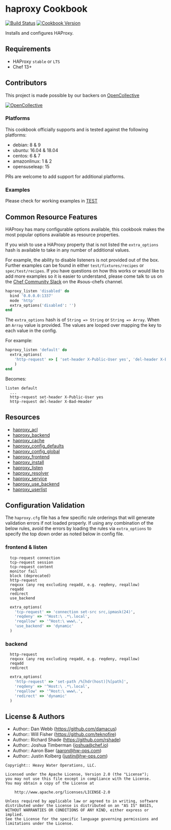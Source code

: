 # haproxy Cookbook

[![Build Status](https://img.shields.io/circleci/project/github/sous-chefs/haproxy/master.svg)](https://circleci.com/gh/sous-chefs/haproxy) [![Cookbook Version](https://img.shields.io/cookbook/v/haproxy.svg)](https://supermarket.chef.io/cookbooks/haproxy)

Installs and configures HAProxy.

## Requirements

* HAProxy `stable` or `LTS`
* Chef 13+

## Contributors

This project is made possible by our backers on [OpenCollective](https://opencollective.com/sous-chefs)

[![OpenCollective](https://opencollective.com/sous-chefs/tiers/regular-backer.svg?avatarHeight=36&width=600)](https://opencollective.com/sous-chefs)

### Platforms

This cookbook officially supports and is tested against the following platforms:

* debian: 8 & 9
* ubuntu: 16.04 & 18.04
* centos: 6 & 7
* amazonlinux: 1 & 2
* opensuseleap: 15

PRs are welcome to add support for additional platforms.

### Examples

Please check for working examples in [TEST](./test/fixtures/cookbooks/test/)

## Common Resource Features

HAProxy has many configurable options available, this cookbook makes the most popular options available as resource properties.

If you wish to use a HAProxy property that is not listed the `extra_options` hash is available to take in any number of additional values.

For example, the ability to disable listeners is not provided out of the box. Further examples can be found in either `test/fixtures/recipes` or `spec/test/recipes`. If you have questions on how this works or would like to add more examples so it is easier to understand, please come talk to us on the [Chef Community Slack](http://community-slack.chef.io/) on the #sous-chefs channel.

```ruby
haproxy_listen 'disabled' do
  bind '0.0.0.0:1337'
  mode 'http'
  extra_options('disabled': '')
end
```

The `extra_options` hash is of `String => String` or `String => Array`. When an `Array` value is provided. The values are looped over mapping the key to each value in the config.

For example:

```ruby
haproxy_listen 'default' do
  extra_options(
    'http-request' => [ 'set-header X-Public-User yes', 'del-header X-Bad-Header' ]
    )
end
```

Becomes:

```
listen default
  ...
  http-request set-header X-Public-User yes
  http-request del-header X-Bad-Header
```

## Resources

* [haproxy_acl](https://github.com/sous-chefs/haproxy/tree/master/documentation/haproxy_acl.md)
* [haproxy_backend](https://github.com/sous-chefs/haproxy/tree/master/documentation/haproxy_backend.md)
* [haproxy_cache](https://github.com/sous-chefs/haproxy/tree/master/documentation/haproxy_cache.md)
* [haproxy_config_defaults](https://github.com/sous-chefs/haproxy/tree/master/documentation/haproxy_config_defaults.md)
* [haproxy_config_global](https://github.com/sous-chefs/haproxy/tree/master/documentation/haproxy_config_global.md)
* [haproxy_frontend](https://github.com/sous-chefs/haproxy/tree/master/documentation/haproxy_frontend.md)
* [haproxy_install](https://github.com/sous-chefs/haproxy/tree/master/documentation/haproxy_install.md)
* [haproxy_listen](https://github.com/sous-chefs/haproxy/tree/master/documentation/haproxy_listen.md)
* [haproxy_resolver](https://github.com/sous-chefs/haproxy/tree/master/documentation/haproxy_resolver.md)
* [haproxy_service](https://github.com/sous-chefs/haproxy/tree/master/documentation/haproxy_service.md)
* [haproxy_use_backend](https://github.com/sous-chefs/haproxy/tree/master/documentation/haproxy_use_backend.md)
* [haproxy_userlist](https://github.com/sous-chefs/haproxy/tree/master/documentation/haproxy_userlist.md)

## Configuration Validation

The `haproxy.cfg` file has a few specific rule orderings that will generate validation errors if not loaded properly. If using any combination of the below rules, avoid the errors by loading the rules via `extra_options` to specify the top down order as noted below in config file.

### frontend & listen

```
  tcp-request connection
  tcp-request session
  tcp-request content
  monitor fail
  block (deprecated)
  http-request
  reqxxx (any req excluding reqadd, e.g. reqdeny, reqallow)
  reqadd
  redirect
  use_backend
```

```ruby
  extra_options(
    'tcp-request' => 'connection set-src src,ipmask(24)',
    'reqdeny' => '^Host:\ .*\.local',
    'reqallow' => '^Host:\ www\.',
    'use_backend' => 'dynamic'
  )
```

### backend

```
  http-request
  reqxxx (any req excluding reqadd, e.g. reqdeny, reqallow)
  reqadd
  redirect
```

```ruby
  extra_options(
    'http-request' => 'set-path /%[hdr(host)]%[path]',
    'reqdeny' => '^Host:\ .*\.local',
    'reqallow' => '^Host:\ www\.',
    'redirect' => 'dynamic'
  )
```

## License & Authors

* Author:: Dan Webb (<https://github.com/damacus>)
* Author:: Will Fisher (<https://github.com/teknofire>)
* Author:: Richard Shade (<https://github.com/rshade>)
* Author:: Joshua Timberman ([joshua@chef.io](mailto:joshua@chef.io))
* Author:: Aaron Baer ([aaron@hw-ops.com](mailto:aaron@hw-ops.com))
* Author:: Justin Kolberg ([justin@hw-ops.com](mailto:justin@hw-ops.com))

```text
Copyright:: Heavy Water Operations, LLC.

Licensed under the Apache License, Version 2.0 (the "License");
you may not use this file except in compliance with the License.
You may obtain a copy of the License at

    http://www.apache.org/licenses/LICENSE-2.0

Unless required by applicable law or agreed to in writing, software
distributed under the License is distributed on an "AS IS" BASIS,
WITHOUT WARRANTIES OR CONDITIONS OF ANY KIND, either express or implied.
See the License for the specific language governing permissions and
limitations under the License.
```
